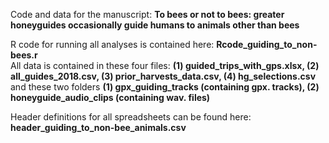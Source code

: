 Code and data for the manuscript: <b>To bees or not to bees: greater honeyguides occasionally guide humans to animals other than bees</b>

R code for running all analyses is contained here: <b>Rcode_guiding_to_non-bees.r</b> <br>
All data is contained in these four files: <b>(1) guided_trips_with_gps.xlsx, (2) all_guides_2018.csv, (3) prior_harvests_data.csv, (4) hg_selections.csv </b> <br> 
and these two folders <b> (1) gpx_guiding_tracks (containing gpx. tracks), (2) honeyguide_audio_clips (containing wav. files) </b> <br> 

Header definitions for all spreadsheets can be found here: <b>header_guiding_to_non-bee_animals.csv</b>
